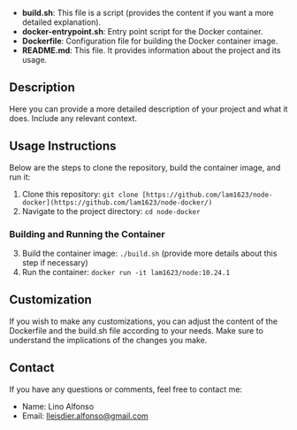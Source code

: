 - **build.sh**: This file is a script (provides the content if you want a more detailed explanation).
- **docker-entrypoint.sh**: Entry point script for the Docker container.
- **Dockerfile**: Configuration file for building the Docker container image.
- **README.md**: This file. It provides information about the project and its usage.

## Description

Here you can provide a more detailed description of your project and what it does. Include any relevant context.

## Usage Instructions

Below are the steps to clone the repository, build the container image, and run it:

1. Clone this repository: `git clone [https://github.com/lam1623/node-docker](https://github.com/lam1623/node-docker/)`
2. Navigate to the project directory: `cd node-docker`

### Building and Running the Container

3. Build the container image: `./build.sh` (provide more details about this step if necessary)
4. Run the container: `docker run -it lam1623/node:10.24.1`

## Customization

If you wish to make any customizations, you can adjust the content of the Dockerfile and the build.sh file according to your needs. Make sure to understand the implications of the changes you make.

## Contact

If you have any questions or comments, feel free to contact me:
- Name: Lino Alfonso
- Email: lleisdier.alfonso@gmail.com
